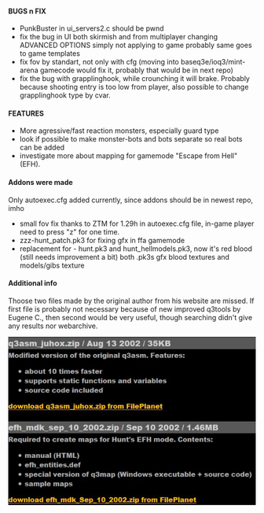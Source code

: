 #### BUGS n FIX


* PunkBuster in ui_servers2.c should be pwnd
* fix the bug in UI both skirmish and from multiplayer changing ADVANCED OPTIONS simply not applying to game
probably same goes to game templates
* fix fov by standart, not only with cfg (moving into baseq3e/ioq3/mint-arena gamecode would fix it, probably that would be in next repo)
* fix the bug with grapplinghook, while crounching it will brake.
Probably because shooting entry is too low from player,
also possible to change grapplinghook type by cvar.


#### FEATURES

* More agressive/fast reaction monsters, especially guard type
* look if possible to make monster-bots and bots separate so real bots can be added
* investigate more about mapping for gamemode "Escape from Hell" (EFH).


#### Addons were made 

Only autoexec.cfg added currently, since addons should be in newest repo, imho

* small fov fix thanks to ZTM for 1.29h in autoexec.cfg file, in-game player need to press "z" for one time.
* zzz-hunt_patch.pk3  for fixing gfx in ffa gamemode
* replacement for - hunt.pk3 and hunt_hellmodels.pk3, now it's red blood (still needs improvement a bit) 
both .pk3s gfx blood textures and models/gibs texture


#### Additional info
Thoose two files made by the original author from his website are missed.
If first file is probably not necessary because of new improved q3tools by Eugene C., 
then second would be very useful, though searching didn't give any results nor webarchive.

![screenshot](/../docs/JUHOX_files.JPG)


